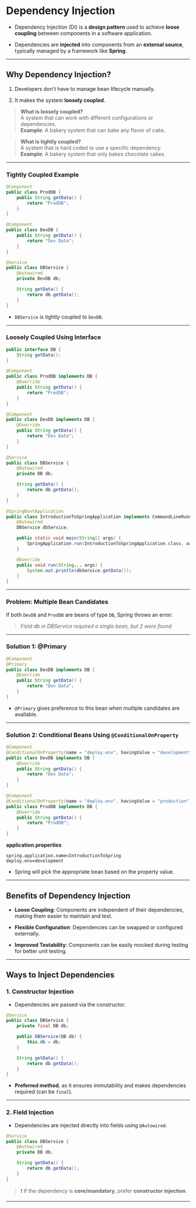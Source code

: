 # Dependency Injection

- Dependency Injection (DI) is a **design pattern** used to achieve **loose coupling** between components in a software application.
    
- Dependencies are **injected** into components from an **external source**, typically managed by a framework like **Spring**.
    

---

## Why Dependency Injection?

1. Developers don't have to manage bean lifecycle manually.
    
2. It makes the system **loosely coupled**.
    

> **What is loosely coupled?**  
> A system that can work with different configurations or dependencies.  
> **Example**: A bakery system that can bake any flavor of cake.

> **What is tightly coupled?**  
> A system that is hard coded to use a specific dependency.  
> **Example**: A bakery system that only bakes chocolate cakes.

---

###  Tightly Coupled Example

```java
@Component
public class ProdDB {
    public String getData() {
        return "ProdDB";
    }
}

@Component
public class DevDB {
    public String getData() {
        return "Dev Data";
    }
}

@Service
public class DBService {
    @Autowired
    private DevDB db;

    String getData() {
        return db.getData();
    }
}
```

- `DBService` is tightly coupled to `DevDB`.
    

---

###  Loosely Coupled Using Interface

```java
public interface DB {
    String getData();
}
```

```java
@Component
public class ProdDB implements DB {
    @Override
    public String getData() {
        return "ProdDB";
    }
}

@Component
public class DevDB implements DB {
    @Override
    public String getData() {
        return "Dev Data";
    }
}
```

```java
@Service
public class DBService {
    @Autowired
    private DB db;

    String getData() {
        return db.getData();
    }
}
```

```java
@SpringBootApplication
public class IntroductionToSpringApplication implements CommandLineRunner {
    @Autowired
    DBService dbService;

    public static void main(String[] args) {
        SpringApplication.run(IntroductionToSpringApplication.class, args);
    }

    @Override
    public void run(String... args) {
        System.out.println(dbService.getData());
    }
}
```

---

### Problem: Multiple Bean Candidates

If both `DevDB` and `ProdDB` are beans of type `DB`, Spring throws an error:

> _Field db in DBService required a single bean, but 2 were found_

---

###  Solution 1: @Primary

```java
@Component
@Primary
public class DevDB implements DB {
    @Override
    public String getData() {
        return "Dev Data";
    }
}
```

- `@Primary` gives preference to this bean when multiple candidates are available.
    

---

###  Solution 2: Conditional Beans Using `@ConditionalOnProperty`

```java
@Component
@ConditionalOnProperty(name = "deploy.env", havingValue = "development")
public class DevDB implements DB {
    @Override
    public String getData() {
        return "Dev Data";
    }
}

@Component
@ConditionalOnProperty(name = "deploy.env", havingValue = "production")
public class ProdDB implements DB {
    @Override
    public String getData() {
        return "ProdDB";
    }
}
```

**application.properties**

```properties
spring.application.name=IntroductionToSpring
deploy.env=development
```

- Spring will pick the appropriate bean based on the property value.
    

---

## Benefits of Dependency Injection

- **Loose Coupling**: Components are independent of their dependencies, making them easier to maintain and test.
    
- **Flexible Configuration**: Dependencies can be swapped or configured externally.
    
- **Improved Testability**: Components can be easily mocked during testing for better unit testing.
    

---

## Ways to Inject Dependencies

### 1. Constructor Injection

- Dependencies are passed via the constructor.
    

```java
@Service
public class DBService {
    private final DB db;

    public DBService(DB db) {
        this.db = db;
    }

    String getData() {
        return db.getData();
    }
}
```

- **Preferred method**, as it ensures immutability and makes dependencies required (can be `final`).
    

---

### 2. Field Injection

- Dependencies are injected directly into fields using `@Autowired`.
    

```java
@Service
public class DBService {
    @Autowired
    private DB db;

    String getData() {
        return db.getData();
    }
}
```

> ❗ If the dependency is **core/mandatory**, prefer **constructor injection**.

---

